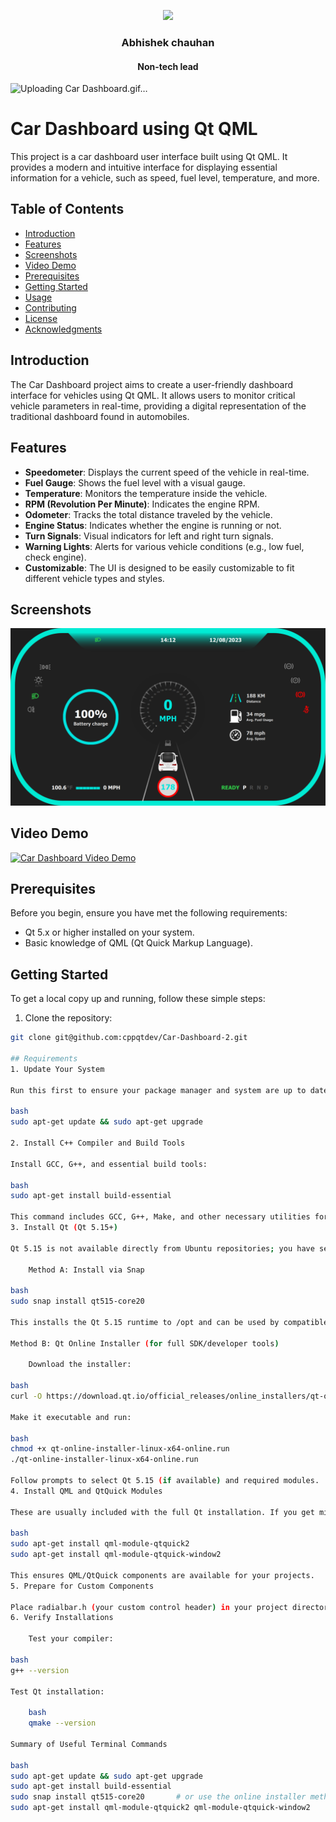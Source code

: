 
<p align='center'>
  <a href="https://www.linkedin.com/in/aksh-singh-0808bb220/"><img src="https://avatars.githubusercontent.com/u/108173159?s=400&u=7aa6f3cded4e1eceabae2f86c27aeeb3931538b4&v=4" /></a>
</p>

<h3 align='center'>
  Abhishek chauhan 
</h3>

<h4 align='center'>
  Non-tech lead
</h4>



![Uploading Car Dashboard.gif…](https://github.com/cppqtdev/Car-Dashboard-2/blob/main/screenshots/Car%20Dashboard.gif)


# Car Dashboard using Qt QML

This project is a car dashboard user interface built using Qt QML. It provides a modern and intuitive interface for displaying essential information for a vehicle, such as speed, fuel level, temperature, and more.

## Table of Contents

- [Introduction](#introduction)
- [Features](#features)
- [Screenshots](#screenshots)
- [Video Demo](#video-demo)
- [Prerequisites](#prerequisites)
- [Getting Started](#getting-started)
- [Usage](#usage)
- [Contributing](#contributing)
- [License](#license)
- [Acknowledgments](#acknowledgments)

## Introduction

The Car Dashboard project aims to create a user-friendly dashboard interface for vehicles using Qt QML. It allows users to monitor critical vehicle parameters in real-time, providing a digital representation of the traditional dashboard found in automobiles.

## Features

- **Speedometer**: Displays the current speed of the vehicle in real-time.
- **Fuel Gauge**: Shows the fuel level with a visual gauge.
- **Temperature**: Monitors the temperature inside the vehicle.
- **RPM (Revolution Per Minute)**: Indicates the engine RPM.
- **Odometer**: Tracks the total distance traveled by the vehicle.
- **Engine Status**: Indicates whether the engine is running or not.
- **Turn Signals**: Visual indicators for left and right turn signals.
- **Warning Lights**: Alerts for various vehicle conditions (e.g., low fuel, check engine).
- **Customizable**: The UI is designed to be easily customizable to fit different vehicle types and styles.

## Screenshots

![Car Dashboard Screenshot](https://github.com/cppqtdev/Car-Dashboard-2/blob/main/screenshots/Screenshot%202023-08-12%20141221.png)

## Video Demo

[![Car Dashboard Video Demo](https://img.youtube.com/vi/Bf660-_w5zU/0.jpg)](https://www.youtube.com/watch?v=Bf660-_w5zU)

## Prerequisites

Before you begin, ensure you have met the following requirements:

- Qt 5.x or higher installed on your system.
- Basic knowledge of QML (Qt Quick Markup Language).

## Getting Started

To get a local copy up and running, follow these simple steps:

1. Clone the repository:

```bash
git clone git@github.com:cppqtdev/Car-Dashboard-2.git

## Requirements
1. Update Your System

Run this first to ensure your package manager and system are up to date:

bash
sudo apt-get update && sudo apt-get upgrade

2. Install C++ Compiler and Build Tools

Install GCC, G++, and essential build tools:

bash
sudo apt-get install build-essential

This command includes GCC, G++, Make, and other necessary utilities for compiling C++ code.
3. Install Qt (Qt 5.15+)

Qt 5.15 is not available directly from Ubuntu repositories; you have several options:

    Method A: Install via Snap

bash
sudo snap install qt515-core20

This installs the Qt 5.15 runtime to /opt and can be used by compatible apps. You may need to add /opt to your $PATH for compiling or running Qt projects.

Method B: Qt Online Installer (for full SDK/developer tools)

    Download the installer:

bash
curl -O https://download.qt.io/official_releases/online_installers/qt-online-installer-linux-x64-online.run

Make it executable and run:

bash
chmod +x qt-online-installer-linux-x64-online.run
./qt-online-installer-linux-x64-online.run

Follow prompts to select Qt 5.15 (if available) and required modules.
4. Install QML and QtQuick Modules

These are usually included with the full Qt installation. If you get missing module errors like QtQuick or QtQuick.Window, install them individually:

bash
sudo apt-get install qml-module-qtquick2
sudo apt-get install qml-module-qtquick-window2

This ensures QML/QtQuick components are available for your projects.
5. Prepare for Custom Components

Place radialbar.h (your custom control header) in your project directory and include it in your project/Qt Creator configuration. No terminal command is needed for this step—just make sure the file is present with your source code.
6. Verify Installations

    Test your compiler:

bash
g++ --version

Test Qt installation:

    bash
    qmake --version

Summary of Useful Terminal Commands

bash
sudo apt-get update && sudo apt-get upgrade
sudo apt-get install build-essential
sudo snap install qt515-core20       # or use the online installer method
sudo apt-get install qml-module-qtquick2 qml-module-qtquick-window2

